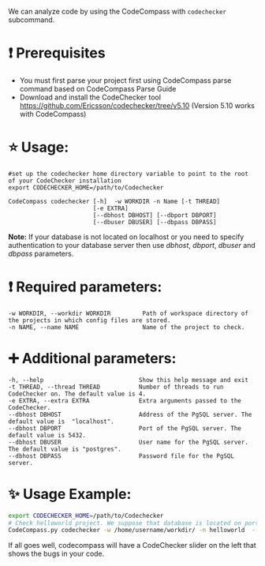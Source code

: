 We can analyze code by using the CodeCompass with `codechecker` subcommand.

# :exclamation: Prerequisites
* You must first parse your project first using CodeCompass parse command based on CodeCompass Parse Guide 
* Download and install the CodeChecker tool https://github.com/Ericsson/codechecker/tree/v5.10 (Version 5.10 works with CodeCompass)
# :star: Usage:
```
#set up the codechecker home directory variable to point to the root of your CodeChecker installation
export CODECHECKER_HOME=/path/to/Codechecker

CodeCompass codechecker [-h]  -w WORKDIR -n Name [-t THREAD]
                        [-e EXTRA]
                        [--dbhost DBHOST] [--dbport DBPORT]
                        [--dbuser DBUSER] [--dbpass DBPASS] 
```
**Note:** If your database is not located on localhost or you need to specify authentication to your database server then use *dbhost*, *dbport*, *dbuser* and *dbpass* parameters.

# :exclamation: Required parameters:
```
-w WORKDIR, --workdir WORKDIR         Path of workspace directory of the projects in which config files are stored.  
-n NAME, --name NAME                  Name of the project to check.
```

# :heavy_plus_sign: Additional parameters:
```
-h, --help                           Show this help message and exit 
-t THREAD, --thread THREAD           Number of threads to run CodeChecker on. The default value is 4.
-e EXTRA, --extra EXTRA              Extra arguments passed to the CodeChecker.
--dbhost DBHOST                      Address of the PgSQL server. The default value is  "localhost".
--dbhost DBPORT                      Port of the PgSQL server. The default value is 5432.
--dbhost DBUSER                      User name for the PgSQL server. The default value is "postgres".
--dbhost DBPASS                      Password file for the PgSQL server.
```

# :sparkles: Usage Example:
```bash
export CODECHECKER_HOME=/path/to/Codechecker
# Check helloworld project. We suppose that database is located on port "6250".
CodeCompass.py codechecker -w /home/username/workdir/ -n helloworld  --dbport 6250 --dbuser username

```
If all goes well, codecompass will have a CodeChecker slider on the left that shows the bugs in your code.
